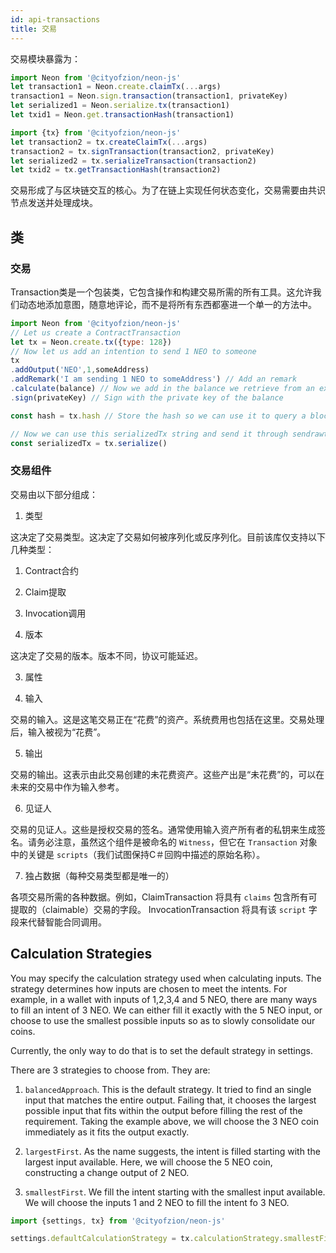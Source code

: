 ```yaml
---
id: api-transactions
title: 交易
---
```


交易模块暴露为：

```js
import Neon from '@cityofzion/neon-js'
let transaction1 = Neon.create.claimTx(...args)
transaction1 = Neon.sign.transaction(transaction1, privateKey)
let serialized1 = Neon.serialize.tx(transaction1)
let txid1 = Neon.get.transactionHash(transaction1)

import {tx} from '@cityofzion/neon-js'
let transaction2 = tx.createClaimTx(...args)
transaction2 = tx.signTransaction(transaction2, privateKey)
let serialized2 = tx.serializeTransaction(transaction2)
let txid2 = tx.getTransactionHash(transaction2)
```

交易形成了与区块链交互的核心。为了在链上实现任何状态变化，交易需要由共识节点发送并处理成块。

## 类

### 交易

Transaction类是一个包装类，它包含操作和构建交易所需的所有工具。这允许我们动态地添加意图，随意地评论，而不是将所有东西都塞进一个单一的方法中。

```js
import Neon from '@cityofzion/neon-js'
// Let us create a ContractTransaction
let tx = Neon.create.tx({type: 128})
// Now let us add an intention to send 1 NEO to someone
tx
.addOutput('NEO',1,someAddress)
.addRemark('I am sending 1 NEO to someAddress') // Add an remark
.calculate(balance) // Now we add in the balance we retrieve from an external API and calculate the required inputs.
.sign(privateKey) // Sign with the private key of the balance

const hash = tx.hash // Store the hash so we can use it to query a block explorer.

// Now we can use this serializedTx string and send it through sendrawtransaction RPC call.
const serializedTx = tx.serialize()
```

### 交易组件

交易由以下部分组成：

1. 类型

这决定了交易类型。这决定了交易如何被序列化或反序列化。目前该库仅支持以下几种类型：

  1.	Contract合约
  2.	Claim提取
  3.	Invocation调用

2. 版本

这决定了交易的版本。版本不同，协议可能延迟。

3. 属性

4. 输入

交易的输入。这是这笔交易正在“花费”的资产。系统费用也包括在这里。交易处理后，输入被视为“花费”。

5. 输出

交易的输出。这表示由此交易创建的未花费资产。这些产出是“未花费”的，可以在未来的交易中作为输入参考。

6. 见证人

交易的见证人。这些是授权交易的签名。通常使用输入资产所有者的私钥来生成签名。请务必注意，虽然这个组件是被命名的 `Witness`，但它在 `Transaction` 对象中的关键是 `scripts`（我们试图保持C＃回购中描述的原始名称）。

7. 独占数据（每种交易类型都是唯一的）

各项交易所需的各种数据。例如，ClaimTransaction 将具有 `claims` 包含所有可提取的（claimable）交易的字段。 InvocationTransaction 将具有该 `script` 字段来代替智能合同调用。

## Calculation Strategies

You may specify the calculation strategy used when calculating inputs. The strategy determines how inputs are chosen to meet the intents. For example, in a wallet with inputs of 1,2,3,4 and 5 NEO, there are many ways to fill an intent of 3 NEO. We can either fill it exactly with the 5 NEO input, or choose to use the smallest possible inputs so as to slowly consolidate our coins.

Currently, the only way to do that is to set the default strategy in settings.

There are 3 strategies to choose from. They are:

1. `balancedApproach`. This is the default strategy. It tried to find an single input that matches the entire output. Failing that, it chooses the largest possible input that fits within the output before filling the rest of the requirement. Taking the example above, we will choose the 3 NEO coin immediately as it fits the output exactly.

2. `largestFirst`. As the name suggests, the intent is filled starting with the largest input available. Here, we will choose the 5 NEO coin, constructing a change output of 2 NEO.

3. `smallestFirst`. We fill the intent starting with the smallest input available. We will choose the inputs 1 and 2 NEO to fill the intent fo 3 NEO.

```js
import {settings, tx} from '@cityofzion/neon-js'

settings.defaultCalculationStrategy = tx.calculationStrategy.smallestFirst
```
